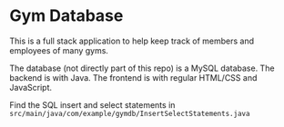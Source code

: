# Gym Database

This is a full stack application to help keep track of members and employees of many gyms. 

The database (not directly part of this repo) is a MySQL database. The backend is with Java. The frontend is with regular HTML/CSS and JavaScript.

Find the SQL insert and select statements in `src/main/java/com/example/gymdb/InsertSelectStatements.java`

